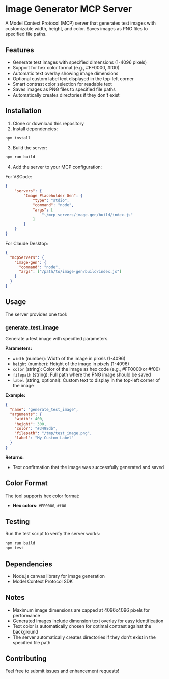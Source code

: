 # Image Generator MCP Server

A Model Context Protocol (MCP) server that generates test images with customizable width, height, and color. Saves images as PNG files to specified file paths.

## Features

- Generate test images with specified dimensions (1-4096 pixels)
- Support for hex color format (e.g., #FF0000, #f00)
- Automatic text overlay showing image dimensions
- Optional custom label text displayed in the top-left corner
- Smart contrast color selection for readable text
- Saves images as PNG files to specified file paths
- Automatically creates directories if they don't exist

## Installation

1. Clone or download this repository
2. Install dependencies:
```bash
npm install
```
3. Build the server:
```bash
npm run build
```
4. Add the server to your MCP configuration:

For VSCode:
```json
{
    "servers": {
        "Image Placeholder Gen": {
            "type": "stdio",
            "command": "node",
            "args": [
                "~/mcp_servers/image-gen/build/index.js"
            ]
        }
    }
}
```

For Claude Desktop:
```json
{
  "mcpServers": {
    "image-gen": {
      "command": "node",
      "args": ["/path/to/image-gen/build/index.js"]
    }
  }
}
```

## Usage

The server provides one tool:

### generate_test_image

Generate a test image with specified parameters.

**Parameters:**
- `width` (number): Width of the image in pixels (1-4096)
- `height` (number): Height of the image in pixels (1-4096)  
- `color` (string): Color of the image as hex code (e.g., #FF0000 or #f00)
- `filepath` (string): Full path where the PNG image should be saved
- `label` (string, optional): Custom text to display in the top-left corner of the image

**Example:**
```json
{
  "name": "generate_test_image",
  "arguments": {
    "width": 400,
    "height": 300,
    "color": "#3498db",
    "filepath": "/tmp/test_image.png",
    "label": "My Custom Label"
  }
}
```

**Returns:**
- Text confirmation that the image was successfully generated and saved

## Color Format

The tool supports hex color format:
- **Hex colors**: `#FF0000`, `#f00`

## Testing

Run the test script to verify the server works:

```bash
npm run build
npm test
```

## Dependencies

- Node.js canvas library for image generation
- Model Context Protocol SDK

## Notes

- Maximum image dimensions are capped at 4096x4096 pixels for performance
- Generated images include dimension text overlay for easy identification
- Text color is automatically chosen for optimal contrast against the background
- The server automatically creates directories if they don't exist in the specified file path

## Contributing

Feel free to submit issues and enhancement requests!
